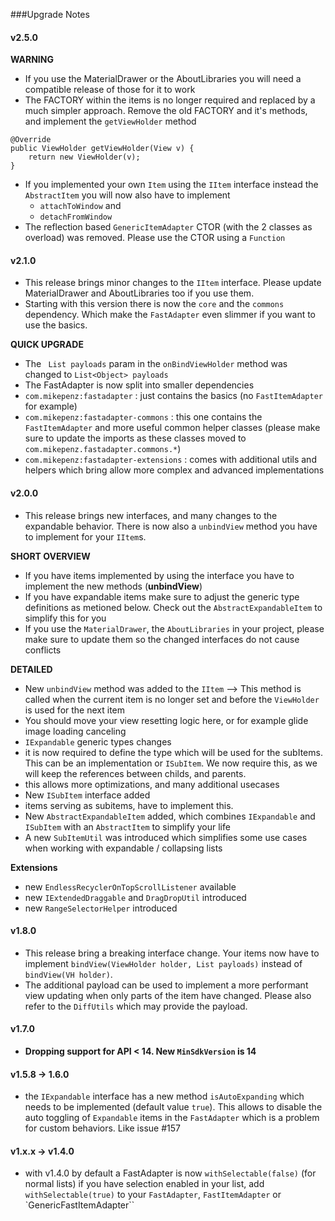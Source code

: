 ###Upgrade Notes

#### v2.5.0
**WARNING**
* If you use the MaterialDrawer or the AboutLibraries you will need a compatible release of those for it to work
* The FACTORY within the items is no longer required and replaced by a much simpler approach. Remove the old FACTORY and it's methods, and implement the `getViewHolder` method
```
@Override
public ViewHolder getViewHolder(View v) {
    return new ViewHolder(v);
}
```
* If you implemented your own `Item` using the `IItem` interface instead the `AbstractItem` you will now also have to implement
  * `attachToWindow` and
  * `detachFromWindow`
* The reflection based `GenericItemAdapter` CTOR (with the 2 classes as overload) was removed. Please use the CTOR using a `Function`

#### v2.1.0 
* This release brings minor changes to the `IItem` interface. Please update MaterialDrawer and AboutLibraries too if you use them.
* Starting with this version there is now the `core` and the `commons` dependency. Which make the `FastAdapter` even slimmer if you want to use the basics. 

**QUICK UPGRADE**
* The ` List payloads` param in the `onBindViewHolder` method was changed to `List<Object> payloads`
* The FastAdapter is now split into smaller dependencies
 * `com.mikepenz:fastadapter` : just contains the basics (no `FastItemAdapter` for example)
 * `com.mikepenz:fastadapter-commons` : this one contains the `FastItemAdapter`  and more useful common helper classes (please make sure to update the imports as these classes moved to `com.mikepenz.fastadapter.commons.*`)
 * `com.mikepenz:fastadapter-extensions` : comes with additional utils and helpers which bring allow more complex and advanced implementations

#### v2.0.0 
* This release brings new interfaces, and many changes to the expandable behavior. There is now also a `unbindView` method you have to implement for your `IItem`s.

**SHORT OVERVIEW**
* If you have items implemented by using the interface you have to implement the new methods (**unbindView**)
* If you have expandable items make sure to adjust the generic type definitions as metioned below. Check out the `AbstractExpandableItem` to simplify this for you
* If you use the `MaterialDrawer`, the `AboutLibraries` in your project, please make sure to update them so the changed interfaces do not cause conflicts

**DETAILED**
* New `unbindView` method was added to the `IItem` --> This method is called when the current item is no longer set and before the `ViewHolder` is used for the next item
 * You should move your view resetting logic here, or for example glide image loading canceling
* `IExpandable` generic types changes
 * it is now required to define the type which will be used for the subItems. This can be an implementation or `ISubItem`. We now require this, as we will keep the references between childs, and parents.
 * this allows more optimizations, and many additional usecases
* New `ISubItem` interface added 
 * items serving as subitems, have to implement this. 
* New `AbstractExpandableItem` added, which combines `IExpandable` and `ISubItem` with an `AbstractItem` to simplify your life
* A new `SubItemUtil` was introduced which simplifies some use cases when working with expandable / collapsing lists

**Extensions**
* new `EndlessRecyclerOnTopScrollListener` available
* new `IExtendedDraggable` and `DragDropUtil` introduced
* new `RangeSelectorHelper` introduced

#### v1.8.0
* This release bring a breaking interface change. Your items now have to implement `bindView(ViewHolder holder, List payloads)` instead of `bindView(VH holder)`. 
 * The additional payload can be used to implement a more performant view updating when only parts of the item have changed. Please also refer to the `DiffUtils` which may provide the payload.

#### v1.7.0
* **Dropping support for API < 14. New `MinSdkVersion` is 14**

#### v1.5.8 -> 1.6.0 
* the `IExpandable` interface has a new method `isAutoExpanding` which needs to be implemented (default value `true`). This allows to disable the auto toggling of `Expandable` items in the `FastAdapter` which is a problem for custom behaviors. Like issue #157

#### v1.x.x -> v1.4.0
* with v1.4.0 by default a FastAdapter is now `withSelectable(false)` (for normal lists) if you have selection enabled in your list, add `withSelectable(true)` to your `FastAdapter`, `FastItemAdapter` or `GenericFastItemAdapter``
